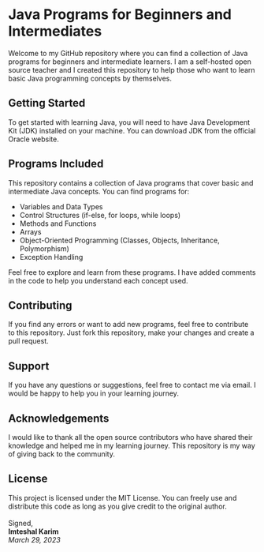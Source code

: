 <!DOCTYPE html>
<html>
<head>
</head>
<body><h1>Java Programs for Beginners and Intermediates</h1>

<p>Welcome to my GitHub repository where you can find a collection of Java programs for beginners and intermediate learners. I am a self-hosted open source teacher and I created this repository to help those who want to learn basic Java programming concepts by themselves.</p>

<h2>Getting Started</h2>

<p>To get started with learning Java, you will need to have Java Development Kit (JDK) installed on your machine. You can download JDK from the official Oracle website.</p>

<h2>Programs Included</h2>

<p>This repository contains a collection of Java programs that cover basic and intermediate Java concepts. You can find programs for:</p>

<ul>
	<li>Variables and Data Types</li>
	<li>Control Structures (if-else, for loops, while loops)</li>
	<li>Methods and Functions</li>
	<li>Arrays</li>
	<li>Object-Oriented Programming (Classes, Objects, Inheritance, Polymorphism)</li>
	<li>Exception Handling</li>
</ul>

<p>Feel free to explore and learn from these programs. I have added comments in the code to help you understand each concept used.</p>

<h2>Contributing</h2>

<p>If you find any errors or want to add new programs, feel free to contribute to this repository. Just fork this repository, make your changes and create a pull request.</p>

<h2>Support</h2>

<p>If you have any questions or suggestions, feel free to contact me via email. I would be happy to help you in your learning journey.</p>

<h2>Acknowledgements</h2>

<p>I would like to thank all the open source contributors who have shared their knowledge and helped me in my learning journey. This repository is my way of giving back to the community.</p>

<h2>License</h2>

<p>This project is licensed under the MIT License. You can freely use and distribute this code as long as you give credit to the original author.<br>
<br>Signed,<br>
<b>Imteshal Karim</b> <br>
<I>March 29, 2023</I> </p>
</body>
</html>
